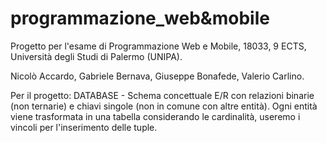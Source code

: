 # programmazione_web&mobile
Progetto per l'esame di Programmazione Web e Mobile, 18033, 9 ECTS, Università degli Studi di Palermo (UNIPA).

Nicolò Accardo,
Gabriele Bernava,
Giuseppe Bonafede,
Valerio Carlino.


Per il progetto:
DATABASE - Schema concettuale E/R con relazioni binarie (non ternarie) e chiavi singole (non in comune con altre entità). Ogni entità viene trasformata in una tabella considerando le cardinalità, useremo i vincoli per l'inserimento delle tuple.

